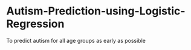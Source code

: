 # Autism-Prediction-using-Logistic-Regression
To predict autism for all age groups as early as possible
